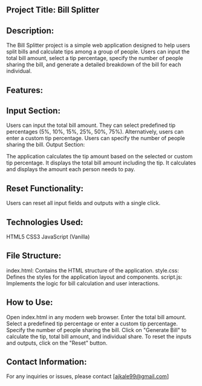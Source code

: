 ## Project Title: Bill Splitter

## Description:
The Bill Splitter project is a simple web application designed to help users split bills and calculate tips among a group of people. Users can input the total bill amount, select a tip percentage, specify the number of people sharing the bill, and generate a detailed breakdown of the bill for each individual.

## Features:

## Input Section:

Users can input the total bill amount.
They can select predefined tip percentages (5%, 10%, 15%, 25%, 50%, 75%).
Alternatively, users can enter a custom tip percentage.
Users can specify the number of people sharing the bill.
Output Section:

The application calculates the tip amount based on the selected or custom tip percentage.
It displays the total bill amount including the tip.
It calculates and displays the amount each person needs to pay.

## Reset Functionality:

Users can reset all input fields and outputs with a single click.

## Technologies Used:

HTML5
CSS3
JavaScript (Vanilla)

## File Structure:

index.html: Contains the HTML structure of the application.
style.css: Defines the styles for the application layout and components.
script.js: Implements the logic for bill calculation and user interactions.

## How to Use:

Open index.html in any modern web browser.
Enter the total bill amount.
Select a predefined tip percentage or enter a custom tip percentage.
Specify the number of people sharing the bill.
Click on "Generate Bill" to calculate the tip, total bill amount, and individual share.
To reset the inputs and outputs, click on the "Reset" button.

## Contact Information:

For any inquiries or issues, please contact [ajkale99@gmail.com]
